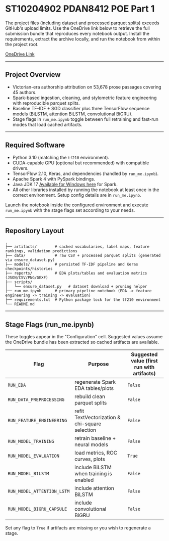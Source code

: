 # ST10204902 PDAN8412 POE Part 1

The project files (including dataset and processed parquet splits) exceeds GitHub's upload limits. Use the OneDrive link below to retrieve the full submission bundle that reproduces every notebook output. Install the requirements, extract the archive locally, and run the notebook from within the project root.

[OneDrive Link](https://1drv.ms/f/c/99a6b5061266db4c/ElUOjUnAzy1OizGOvFEdBEwBanfMGe4xuoIduSooGQfcEw?e=xxQ9mF)

---

## Project Overview
- Victorian-era authorship attribution on 53,678 prose passages covering 45 authors.
- Spark-based ingestion, cleaning, and stylometric feature engineering with reproducible parquet splits.
- Baseline TF-IDF + SGD classifier plus three TensorFlow sequence models (BiLSTM, attention BiLSTM, convolutional BiGRU).
- Stage flags in `run_me.ipynb` toggle between full retraining and fast-run modes that load cached artifacts.

---

## Required Software
- Python 3.10 (matching the `tf210` environment).
- CUDA-capable GPU (optional but recommended) with compatible drivers.
- TensorFlow 2.10, Keras, and dependencies (handled by `run_me.ipynb`).
- Apache Spark 4 with PySpark bindings.
- Java JDK 17 [Available for Windows here](https://adoptium.net/download?link=https%3A%2F%2Fgithub.com%2Fadoptium%2Ftemurin17-binaries%2Freleases%2Fdownload%2Fjdk-17.0.16%252B8%2FOpenJDK17U-jdk_x64_windows_hotspot_17.0.16_8.msi&vendor=Adoptium) for Spark.
- All other libraries installed by running the notebook at least once in the correct environment. Setup config details are in `run_me.ipynb`.

Launch the notebook inside the configured environment and execute `run_me.ipynb` with the stage flags set according to your needs.

---

## Repository Layout
```
.
├── artifacts/        # cached vocabularies, label maps, feature rankings, validation predictions
├── data/             # raw CSV + processed parquet splits (generated via ensure_dataset.py)
├── models/           # persisted TF-IDF pipeline and Keras checkpoints/histories
├── reports/          # EDA plots/tables and evaluation metrics (JSON/CSV/PNG/GEXF)
├── scripts/
│   └── ensure_dataset.py   # dataset download + pruning helper
├── run_me.ipynb      # primary pipeline notebook (EDA -> feature engineering -> training -> evaluation)
├── requirements.txt  # Python package lock for the tf210 environment
└── README.md
```

---

## Stage Flags (run_me.ipynb)
These toggles appear in the "Configuration" cell. Suggested values assume the OneDrive bundle has been extracted so cached artifacts are available.

| Flag | Purpose | Suggested value (first run with artifacts) |
|------|---------|---------------------------------------------|
| `RUN_EDA` | regenerate Spark EDA tables/plots | `False` |
| `RUN_DATA_PREPROCESSING` | rebuild clean parquet splits | `False` |
| `RUN_FEATURE_ENGINEERING` | refit TextVectorization & chi-square selection | `False` |
| `RUN_MODEL_TRAINING` | retrain baseline + neural models | `False` |
| `RUN_MODEL_EVALUATION` | load metrics, ROC curves, plots | `True` |
| `RUN_MODEL_BILSTM` | include BiLSTM when training is enabled | `False` |
| `RUN_MODEL_ATTENTION_LSTM` | include attention BiLSTM | `False` |
| `RUN_MODEL_BIGRU_CAPSULE` | include convolutional BiGRU | `False` |

Set any flag to `True` if artifacts are missing or you wish to regenerate a stage.


